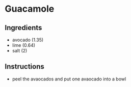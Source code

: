 # Guacamole
## Ingredients
* avocado (1.35)
* lime (0.64)
* salt (2)
## Instructions
* peel the avaocados and put one avaocado into a bowl

